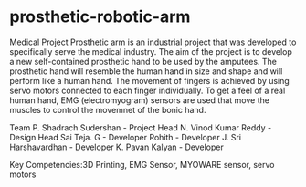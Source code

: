 # prosthetic-robotic-arm
Medical Project
Prosthetic arm is an industrial project that was developed to specifically serve the medical industry. The aim of the project is to develop a new self-contained prosthetic hand to be used by the amputees. The prosthetic hand will resemble the human hand in size and shape and will perform like a human hand. The movement of fingers is achieved by using servo motors connected to each finger individually. To get a feel of a real human hand, EMG (electromyogram) sensors are used that move the muscles to control the movemnet of the bonic hand. 

Team
P. Shadrach Sudershan - Project Head
N. Vinod Kumar Reddy - Design Head
Sai Teja. G - Developer
Rohith - Developer
J. Sri Harshavardhan - Developer
K. Pavan Kalyan - Developer

Key Competencies:3D Printing, EMG Sensor, MYOWARE sensor, servo motors
